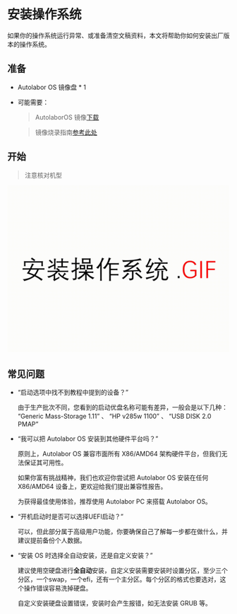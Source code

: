 # 安装操作系统

如果你的操作系统运行异常、或准备清空文稿资料，本文将帮助你如何安装出厂版本的操作系统。

## 准备

* Autolabor OS 镜像盘 * 1

* 可能需要：

  > AutolaborOS 镜像[下载](http://www.autolabor.com.cn/download)

  > 镜像烧录指南[参考此处](../flash/doc.md)

## 开始

  > 注意核对机型

![](imgs/install_os_complex.gif)

## 常见问题

* “启动选项中找不到教程中提到的设备？”

  由于生产批次不同，您看到的启动优盘名称可能有差异，一般会是以下几种：  “Generic Mass-Storage 1.11” 、 “HP v285w 1100” 、 “USB DISK 2.0 PMAP”

* “我可以把 Autolabor OS 安装到其他硬件平台吗？”

  原则上，Autolabor OS 兼容市面所有 X86/AMD64 架构硬件平台，但我们无法保证其可用性。

  如果你富有挑战精神，我们也欢迎你尝试把 Autolabor OS 安装在任何 X86/AMD64 设备上，更欢迎给我们提出兼容性报告。

  为获得最佳使用体验，推荐使用 Autolabor PC 来搭载 Autolabor OS。

* “开机启动时是否可以选择UEFI启动？”

  可以，但此部分属于高级用户功能，你要确保自己了解每一步都在做什么，并建议提前备份个人数据。

* “安装 OS 时选择全自动安装，还是自定义安装？”

  建议使用空硬盘进行**全自动**安装，自定义安装需要安装时设置分区，至少三个分区，一个swap，一个efi，还有一个主分区。每个分区的格式也要选对，这个操作错误容易洗掉硬盘。

  自定义安装硬盘设置错误，安装时会产生报错，如无法安装 GRUB 等。

